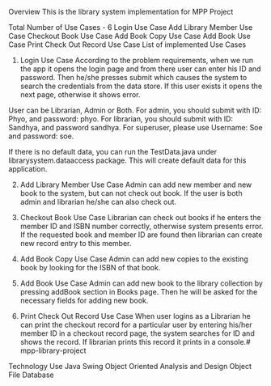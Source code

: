 Overview
This is the library system implementation for MPP Project

Total Number of Use Cases - 6
Login Use Case
Add Library Member Use Case
Checkout Book Use Case
Add Book Copy Use Case
Add Book Use Case
Print Check Out Record Use Case
List of implemented Use Cases

1. Login Use Case
According to the problem requirements, when we run the app it opens the login page and from there user can enter his ID and password. Then he/she presses submit which causes the system to search the credentials from the data store. If this user exists it opens the next page, otherwise it shows error.

User can be Librarian, Admin or Both. For admin, you should submit with ID: Phyo, and password: phyo. For librarian, you should submit with ID: Sandhya, and password sandhya. For superuser, please use Username: Soe and password: soe.

If there is no default data, you can run the TestData.java under librarysystem.dataaccess package. This will create default data for this application.

2. Add Library Member Use Case
Admin can add new member and new book to the system, but can not check out book. If the user is both admin and librarian he/she can also check out.

3. Checkout Book Use Case
Librarian can check out books if he enters the member ID and ISBN number correctly, otherwise system presents error. If the requested book and member ID are found then librarian can create new record entry to this member.

4. Add Book Copy Use Case
Admin can add new copies to the existing book by looking for the ISBN of that book.

5. Add Book Use Case
Admin can add new book to the library collection by pressing addBook section in Books page. Then he will be asked for the necessary fields for adding new book.

6. Print Check Out Record Use Case
When user logins as a Librarian he can print the checkout record for a particular user by entering his/her member ID in a checkout record page, the system searches for ID and shows the record. If librarian prints this record it prints in a console.# mpp-library-project

Technology Use
Java Swing
Object Oriented Analysis and Design
Object File Database
